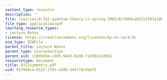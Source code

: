 ```yaml
---
content_type: resource
description: ''
file: /courses/8-322-quantum-theory-ii-spring-2003/817088ca81222f83a18b344c7dc0da75_8322symmetry.pdf
file_type: application/pdf
learning_resource_types:
- Lecture Notes
license: https://creativecommons.org/licenses/by-nc-sa/4.0/
ocw_type: OCWFile
parent_title: Lecture Notes
parent_type: CourseSection
parent_uid: c189d45e-cdd5-94e5-62db-7183011a30e1
resourcetype: Document
title: 8322symmetry.pdf
uid: 817088ca-8122-2f83-a18b-344c7dc0da75
---
```

